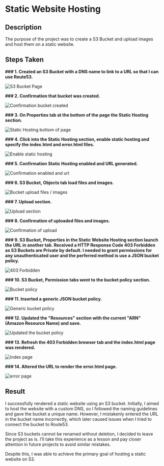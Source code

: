# Static Website Hosting

## Description

The purpose of the project was to create a S3 Bucket and upload images and host them on a static website.

## Steps Taken

**### 1. Created an S3 Bucket with a DNS name to link to a URL so that I can use Route53.**

![S3 Bucket Page](./screenshots/01_create_bucket.png)

**### 2. Confirmation that bucket was created.**

![Confirmation bucket created](./screenshots/02_confirm_bucket_created.png)

**### 3. On Properties tab at the bottom of the page the Static Hosting section.**

![Static Hosting bottom of page](./screenshots/03_static_hosting_bottom.png)

**### 4. Click into the Static Hosting section, enable static hosting and specify the index.html and error.html files.**

![Enable static hosting](./screenshots/04_enable_static_hosting.png)

**### 5. Confirmation Static Hosting enabled and URL generated.**

![Confirmation enabled and url](./screenshots/05_confirm_static_hosting.png)

**### 6. S3 Bucket, Objects tab load files and images.**

![Bucket upload files / images](./screenshots/06_upload_screen.png)

**### 7. Upload section.**

![Upload section](./screenshots/07_uploaded_objects.png)

**### 8. Confirmation of uploaded files and images.**

![Confirmation of upload](./screenshots/08_upload_objects_confirm.png)

**### 9. S3 Bucket, Properties in the Static Website Hosting section launch the URL in another tab. Received a HTTP Response Code 403 Forbidden as S3 Buckets are Private by default. I needed to grant permissions for any unauthenticated user and the perferred method is use a JSON bucket policy.**

![403 Forbidden](./screenshots/09_error_403.png)

**### 10. S3 Bucket, Permission tabs went to the bucket policy section.**

![Bucket policy](./screenshots/10_permission_bucket.png)

**### 11. Inserted a generic JSON bucket policy.**

![Generic bucket policy](./screenshots/11_permissions_bucket_template.png)

**### 12. Updated the "Resources" section with the current "ARN" (Amazon Resource Name) and save.**

![Updated the bucket policy](./screenshots/12_template_updated.png)

**### 13. Refresh the 403 Forbidden browser tab and the index.html page was rendered.**

![index page](./screenshots/13_index.png)

**### 14. Altered the URL to render the error.html page.**

![error page](./screenshots/14_error.png)

## Result

I successfully rendered a static website using an S3 bucket. 
Initially, I aimed to host the website with a custom DNS, so I followed the naming guidelines and gave the bucket a unique name. However, I mistakenly entered the URL in the bucket name incorrectly, which later caused issues when I tried to connect the bucket to Route53.

Since S3 buckets cannot be renamed without deletion, I decided to leave the project as is. I’ll take this experience as a lesson and pay closer attention in future projects to avoid similar mistakes.

Despite this, I was able to achieve the primary goal of hosting a static website on S3.
